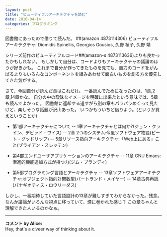 ```yaml
---
layout: post
title: "ビューティフルアーキテクチャを読む"
date: 2010-04-14
categories: プログラミング
---
```

図書館にあったので借りて読んだ。
 ##(amazon 4873114306)  ビューティフルアーキテクチャ: Diomidis Spinellis, Georgios Gousios, 久野 禎子, 久野 靖

シリーズ前作のビューティフルコード##(amazon-s 4873113636)よりも良かったかもしれない。
もしかして自分は、コードよりもアーキテクチャの議論のほうが好きかも。
これまで自分が作ってきたものを見ても、自力のコードをがんばるよりもいろんなコンポーネントを組みあわせて面白いものを創る方を優先してきた気がする。

さて、今回自分が読んだ章はこれだけ。
一番読んでためになったのは、1章,2章,14章かな。
自分の中の曖昧なイメージを明確に出来たという意味では、5章も読んでよかった。
図書館に返却する道すがら別の章もパラパラめくって見たけど、楽しそうな話題が沢山あった。
いつかもういちど借りよう。(というか買えということか)

- 第1部アーキテクチャについて
-- 1章アーキテクチャとは何か?(ジョン・クライン、デビッド・ワイス)
-- 2章 2つのシステム:今風ソフトウェア物語(ピート・グッドリッフ)
-- 5章リソース指向アーキテクチャ:「Web上にある」こと(ブライアン・スレッテン)

- 第4部エンドユーザアプリケーションのアーキテクチャ
-- 11章 GNU Emacs:漸進的機能追加方式が持つ力(ジム・ブランディ)

- 第5部プログラミング言語とアーキテクチャ
-- 13章ソフトウェアアーキテクチャ:オブジェクト指向対関数型(バートランド・メイヤー)
-- 14章古典再読(パナギオティス・ロウリーダス)

しかし、一番期待していた言語設計の13章が難しすぎてわからなかった。残念。
なんか議論がいろんな視点に移っていて、煙に巻かれた感じ？
この章ちゃんと理解できた人いるのかなぁ。



---

**コメント by Alice:**  
Hey, that's a clveer way of thinking about it.